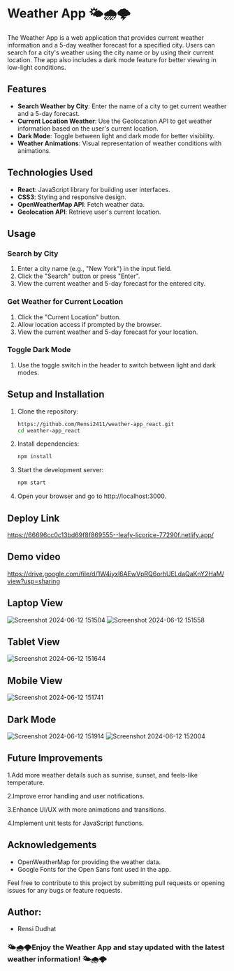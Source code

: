 # Weather App 🌤️🌧️🌩️

The Weather App is a web application that provides current weather information and a 5-day weather forecast for a specified city. Users can search for a city's weather using the city name or by using their current location. The app also includes a dark mode feature for better viewing in low-light conditions.

## Features

- **Search Weather by City**: Enter the name of a city to get current weather and a 5-day forecast.
- **Current Location Weather**: Use the Geolocation API to get weather information based on the user's current location.
- **Dark Mode**: Toggle between light and dark mode for better visibility.
- **Weather Animations**: Visual representation of weather conditions with animations.

## Technologies Used

- **React**: JavaScript library for building user interfaces.
- **CSS3**: Styling and responsive design.
- **OpenWeatherMap API**: Fetch weather data.
- **Geolocation API**: Retrieve user's current location.

## Usage

### Search by City

1. Enter a city name (e.g., "New York") in the input field.
2. Click the "Search" button or press "Enter".
3. View the current weather and 5-day forecast for the entered city.

### Get Weather for Current Location

1. Click the "Current Location" button.
2. Allow location access if prompted by the browser.
3. View the current weather and 5-day forecast for your location.

### Toggle Dark Mode

1. Use the toggle switch in the header to switch between light and dark modes.

## Setup and Installation

1. Clone the repository:
   ```bash
   https://github.com/Rensi2411/weather-app_react.git
   cd weather-app_react

2. Install dependencies:
   ```bash
   npm install

3. Start the development server:
   ```bash
   npm start

4. Open your browser and go to http://localhost:3000.

## Deploy Link
https://66696cc0c13bd69f8f869555--leafy-licorice-77290f.netlify.app/

## Demo video
https://drive.google.com/file/d/1W4iyxl6AEwVpRQ6orhUELdaQaKnY2HaM/view?usp=sharing

## Laptop View
![Screenshot 2024-06-12 151504](https://github.com/Rensi2411/weather-app_react/assets/131978061/ceeaaaed-c404-4568-99dc-a9adc828d922)
![Screenshot 2024-06-12 151558](https://github.com/Rensi2411/weather-app_react/assets/131978061/d893e641-12bf-4a26-a7e5-1791e4b44ab2)

## Tablet View
![Screenshot 2024-06-12 151644](https://github.com/Rensi2411/weather-app_react/assets/131978061/8c228e4a-2e9d-4eb0-9860-25b5dda95d26)

## Mobile View
![Screenshot 2024-06-12 151741](https://github.com/Rensi2411/weather-app_react/assets/131978061/fc5ace50-cd03-48d5-849f-12d8e35b227b)

## Dark Mode
![Screenshot 2024-06-12 151914](https://github.com/Rensi2411/weather-app_react/assets/131978061/cff4dadb-1972-4601-bd78-82cffc933bbe)
![Screenshot 2024-06-12 152004](https://github.com/Rensi2411/weather-app_react/assets/131978061/26c47dbe-d363-459e-ad55-9dddae426884)


## Future Improvements

1.Add more weather details such as sunrise, sunset, and feels-like temperature.

2.Improve error handling and user notifications.

3.Enhance UI/UX with more animations and transitions.

4.Implement unit tests for JavaScript functions.

## Acknowledgements
- OpenWeatherMap for providing the weather data.
- Google Fonts for the Open Sans font used in the app.

Feel free to contribute to this project by submitting pull requests or opening issues for any bugs or feature requests.

## Author:
- Rensi Dudhat

### 🌤️🌧🌩️Enjoy the Weather App and stay updated with the latest weather information! 🌤️🌧🌩️
